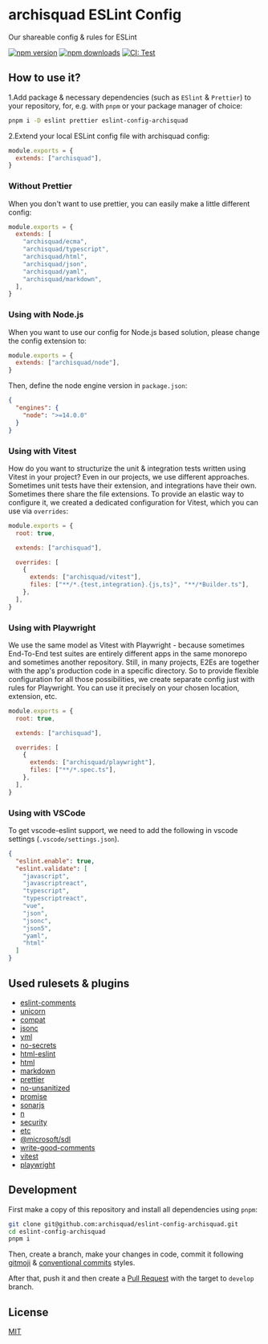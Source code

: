 # archisquad ESLint Config

Our shareable config & rules for ESLint

[![npm version][npm-version-src]][npm-version-href]
[![npm downloads][npm-downloads-src]][npm-downloads-href]
[![CI: Test][github-actions-src]][github-actions-href]

## How to use it?

1.Add package & necessary dependencies (such as `ESlint` & `Prettier`) to your
repository, for, e.g. with `pnpm` or your package manager of choice:

```bash
pnpm i -D eslint prettier eslint-config-archisquad
```

2.Extend your local ESLint config file with archisquad config:

```js
module.exports = {
  extends: ["archisquad"],
}
```

### Without Prettier

When you don't want to use prettier, you can easily make a little different
config:

```js
module.exports = {
  extends: [
    "archisquad/ecma",
    "archisquad/typescript",
    "archisquad/html",
    "archisquad/json",
    "archisquad/yaml",
    "archisquad/markdown",
  ],
}
```

### Using with Node.js

When you want to use our config for Node.js based solution, please change the
config extension to:

```js
module.exports = {
  extends: ["archisquad/node"],
}
```

Then, define the node engine version in `package.json`:

```json
{
  "engines": {
    "node": ">=14.0.0"
  }
}
```

### Using with Vitest

How do you want to structurize the unit & integration tests written using Vitest
in your project? Even in our projects, we use different approaches. Sometimes
unit tests have their extension, and integrations have their own. Sometimes
there share the file extensions. To provide an elastic way to configure it, we
created a dedicated configuration for Vitest, which you can use via `overrides`:

```js
module.exports = {
  root: true,

  extends: ["archisquad"],

  overrides: [
    {
      extends: ["archisquad/vitest"],
      files: ["**/*.{test,integration}.{js,ts}", "**/*Builder.ts"],
    },
  ],
}
```

### Using with Playwright

We use the same model as Vitest with Playwright - because sometimes End-To-End
test suites are entirely different apps in the same monorepo and sometimes
another repository. Still, in many projects, E2Es are together with the app's
production code in a specific directory. So to provide flexible configuration
for all those possibilities, we create separate config just with rules for
Playwright. You can use it precisely on your chosen location, extension, etc.

```js
module.exports = {
  root: true,

  extends: ["archisquad"],

  overrides: [
    {
      extends: ["archisquad/playwright"],
      files: ["**/*.spec.ts"],
    },
  ],
}
```

### Using with VSCode

To get vscode-eslint support, we need to add the following in vscode settings
(`.vscode/settings.json`).

```json
{
  "eslint.enable": true,
  "eslint.validate": [
    "javascript",
    "javascriptreact",
    "typescript",
    "typescriptreact",
    "vue",
    "json",
    "jsonc",
    "json5",
    "yaml",
    "html"
  ]
}
```

## Used rulesets & plugins

- [eslint-comments](https://github.com/mysticatea/eslint-plugin-eslint-comments)
- [unicorn](https://github.com/sindresorhus/eslint-plugin-unicorn)
- [compat](https://github.com/amilajack/eslint-plugin-compat)
- [jsonc](https://github.com/ota-meshi/eslint-plugin-jsonc)
- [yml](https://github.com/ota-meshi/eslint-plugin-yml)
- [no-secrets](https://github.com/nickdeis/eslint-plugin-no-secrets)
- [html-eslint](https://yeonjuan.github.io/html-eslint/docs)
- [html](https://github.com/BenoitZugmeyer/eslint-plugin-html)
- [markdown](https://github.com/eslint/eslint-plugin-markdown)
- [prettier](https://github.com/prettier/eslint-plugin-prettier#recommended-configuration)
- [no-unsanitized](https://github.com/mozilla/eslint-plugin-no-unsanitized)
- [promise](https://github.com/eslint-community/eslint-plugin-promise)
- [sonarjs](https://github.com/SonarSource/eslint-plugin-sonarjs)
- [n](https://github.com/eslint-community/eslint-plugin-n)
- [security](https://github.com/eslint-community/eslint-plugin-security)
- [etc](https://github.com/cartant/eslint-plugin-etc)
- [@microsoft/sdl](https://github.com/microsoft/eslint-plugin-sdl)
- [write-good-comments](https://github.com/kantord/eslint-plugin-write-good-comments)
- [vitest](https://github.com/veritem/eslint-plugin-vitest)
- [playwright](https://github.com/playwright-community/eslint-plugin-playwright)

## Development

First make a copy of this repository and install all dependencies using `pnpm`:

```bash
git clone git@github.com:archisquad/eslint-config-archisquad.git
cd eslint-config-archisquad
pnpm i
```

Then, create a branch, make your changes in code, commit it following
[gitmoji](https://gitmoji.dev/) &
[conventional commits](https://www.conventionalcommits.org/en/v1.0.0/) styles.

After that, push it and then create a
[Pull Request](https://github.com/archisquad/eslint-config-archisquad/pulls)
with the target to `develop` branch.

## License

[MIT](./LICENSE.md)

<!-- Badges -->

[npm-version-src]:
  https://img.shields.io/npm/v/eslint-config-archisquad?style=flat-square
[npm-version-href]: https://npmjs.com/package/eslint-config-archisquad
[npm-downloads-src]:
  https://img.shields.io/npm/dm/eslint-config-archisquad?style=flat-square
[npm-downloads-href]: https://npmjs.com/package/eslint-config-archisquad
[github-actions-src]:
  https://img.shields.io/github/actions/workflow/status/archisquad/eslint-config-archisquad/release.yml?branch=main&style=flat-square
[github-actions-href]:
  https://github.com/archisquad/eslint-config-archisquad/actions/workflows/release.yml
